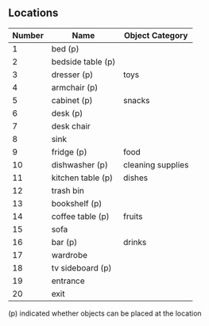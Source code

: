 ## Locations
| Number | Name  | Object Category
| ------------ | ----------- | ----------- |
| 1 | bed (p) |
| 2 | bedside table (p) |
| 3 | dresser (p) | toys |
| 4 | armchair (p) |
| 5 | cabinet (p) | snacks |
| 6 | desk (p) |  |
| 7 | desk chair | |
| 8 | sink |
| 9 | fridge (p) | food |
| 10 | dishwasher (p) | cleaning supplies |
| 11 | kitchen table (p) | dishes |
| 12 | trash bin |
| 13 | bookshelf (p) |
| 14 | coffee table (p) | fruits |
| 15 | sofa |
| 16 | bar (p) | drinks |
| 17 | wardrobe |
| 18 | tv sideboard (p) | |
| 19 | entrance |
| 20 | exit |

(p) indicated whether objects can be placed at the location
